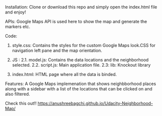 Installation:
Clone or download this repo and simply open the index.html file and enjoy!

APIs:
Google Maps API is used here to show the map and generate the markers etc.

Code:
1. style.css:  Contains the styles for the custom Google Maps look.CSS for navigation left pane and the map orientation.

2. JS :
2.1. model.js: Contains the data locations and the neighborhood selected.
2.2. script.js: Main application file.
2.3: lib: Knockout library

3. index.html: HTML page where all the data is binded.

Features:
A Google Maps implemenation that shows neighbborhood places along with a sidebar with a list of the locations that can be clicked on and also filtered.

Check this out!!  https://anushreebagchi.github.io/Udacity-Neighborhood-Map/
